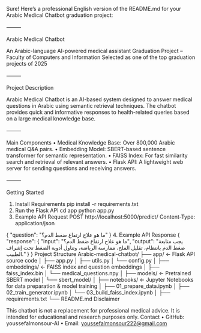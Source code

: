Sure! Here’s a professional English version of the README.md for your Arabic Medical Chatbot graduation project:

⸻

 Arabic Medical Chatbot

An Arabic-language AI-powered medical assistant
 Graduation Project – Faculty of Computers and Information
 Selected as one of the top graduation projects of 2025

⸻

 Project Description

Arabic Medical Chatbot is an AI-based system designed to answer medical questions in Arabic using semantic retrieval techniques.
The chatbot provides quick and informative responses to health-related queries based on a large medical knowledge base.

⸻

 Main Components
 •  Medical Knowledge Base: Over 800,000 Arabic medical Q&A pairs.
 •  Embedding Model: SBERT-based sentence transformer for semantic representation.
 •  FAISS Index: For fast similarity search and retrieval of relevant answers.
 •  Flask API: A lightweight web server for sending questions and receiving answers.

⸻

 Getting Started

1. Install Requirements
pip install -r requirements.txt
2. Run the Flask API
cd app
python app.py
3. Example API Request
POST http://localhost:5000/predict/
Content-Type: application/json

{
  "question": "ما هو علاج ارتفاع ضغط الدم؟"
}
4. Example API Response
{
  "response": {
    "input": "ما هو علاج ارتفاع ضغط الدم؟",
    "output": "يجب متابعة ضغط الدم بانتظام، تقليل الملح، ممارسة الرياضة، وتناول أدوية الضغط تحت إشراف الطبيب."
  }
}
Project Structure
Arabic-medical-chatbot/
├── app/                  ← Flask API source code
│   ├── app.py
│   ├── utils.py
│   └── config.py
│
├── embeddings/           ← FAISS index and question embeddings
│   ├── faiss_index.bin
│   └── medical_questions.npy
│
├── models/               ← Pretrained SBERT model
│   └── sbert_model/
│
├── notebooks/            ← Jupyter Notebooks for data preparation & model training
│   ├── 01_prepare_data.ipynb
│   ├── 02_train_generator.ipynb
│   └── 03_build_faiss_index.ipynb
│
├── requirements.txt
└── README.md
Disclaimer

This chatbot is not a replacement for professional medical advice. It is intended for educational and research purposes only.
Contact
 • GitHub: youssefalmonsour-AI
 • Email: youssefalmonsour222@gmail.com
 